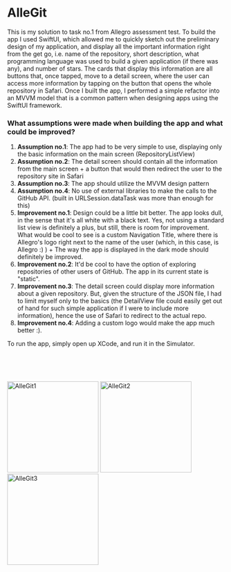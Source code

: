 # AlleGit

This is my solution to task no.1 from Allegro assessment test. To build the app I used SwiftUI, which allowed me to quickly sketch out the preliminary design of my application, and display all the important information right from the get go, i.e. name of the repository, short description, what programming language was used to build a given application (if there was any), and number of stars. The cards that display this information are all buttons that, once tapped, move to a detail screen, where the user can access more information by tapping on the button that opens the whole repository in Safari. Once I built the app, I performed a simple refactor into an MVVM model that is a common pattern when designing apps using the SwiftUI framework.

### What assumptions were made when building the app and what could be improved?
1) **Assumption no.1**: The app had to be very simple to use, displaying only the basic information on the main screen (RepositoryListView)
2) **Assumption no.2**: The detail screen should contain all the information from the main screen + a button that would then redirect the user to the repository site in Safari
3) **Assumption no.3**: The app should utilize the MVVM design pattern
4) **Assumption no.4**: No use of external libraries to make the calls to the GitHub API. (built in URLSession.dataTask was more than enough for this)
5) **Improvement no.1**: Design could be a little bit better. The app looks dull, in the sense that it's all white with a black text. Yes, not using a standard list view is definitely a plus, but still, there is room for improvement. What would be cool to see is a custom Navigation Title, where there is Allegro's logo right next to the name of the user (which, in this case, is Allegro :) ) + The way the app is displayed in the dark mode should definitely be improved.
6) **Improvement no.2**: It'd be cool to have the option of exploring repositories of other users of GitHub. The app in its current state is "static".
7) **Improvement no.3**: The detail screen could display more information about a given repository. But, given the structure of the JSON file, I had to limit myself only to the basics (the DetailView file could easily get out of hand for such simple application if I were to include more information), hence the use of Safari to redirect to the actual repo.
8) **Improvement no.4**: Adding a custom logo would make the app much better :).

To run the app, simply open up XCode, and run it in the Simulator.


<br /> <br /> <br />


<img width="211" alt="AlleGit1" src="https://user-images.githubusercontent.com/19962689/148459265-d0a1fab5-cf93-42d2-85ab-21c53c2138a8.png"/> <img width="211" alt="AlleGit2" src="https://user-images.githubusercontent.com/19962689/148459277-7c7d7da0-2a4f-421c-b898-63bd10e4c488.png"/> <img width="211" alt="AlleGit3" src="https://user-images.githubusercontent.com/19962689/148459279-d0c61bea-b104-4783-8f09-8edfba41996a.png">
